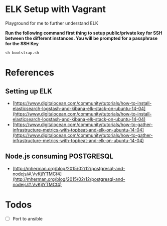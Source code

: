 # ELK Setup with Vagrant

Playground for me to further understand ELK 

**Run the following command first thing to setup public/private key for SSH between the different instances.  You will be prompted for a passphrase for the SSH Key**

```shell
sh bootstrap.sh
```

# References

## Setting up ELK

- [https://www.digitalocean.com/community/tutorials/how-to-install-elasticsearch-logstash-and-kibana-elk-stack-on-ubuntu-14-04](https://www.digitalocean.com/community/tutorials/how-to-install-elasticsearch-logstash-and-kibana-elk-stack-on-ubuntu-14-04)
- [https://www.digitalocean.com/community/tutorials/how-to-gather-infrastructure-metrics-with-topbeat-and-elk-on-ubuntu-14-04](https://www.digitalocean.com/community/tutorials/how-to-gather-infrastructure-metrics-with-topbeat-and-elk-on-ubuntu-14-04)

## Node.js consuming POSTGRESQL

- [http://mherman.org/blog/2015/02/12/postgresql-and-nodejs/#.VvKjlYTMCf4](http://mherman.org/blog/2015/02/12/postgresql-and-nodejs/#.VvKjlYTMCf4)


# Todos

- [ ] Port to ansible
